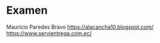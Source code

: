 # Examen

Mauricio Paredes Bravo
https://alacancha10.blogspot.com/
https://www.servientrega.com.ec/
